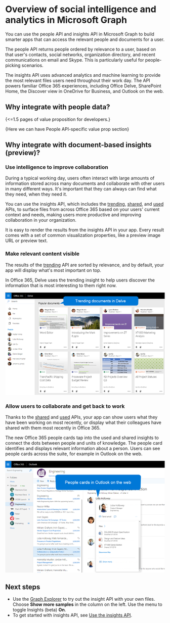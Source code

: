 # Overview of social intelligence and analytics in Microsoft Graph

You can use the people API and insights API in Microsoft Graph to build smarter apps that can access the relevant people and documents for a user.

The people API returns people ordered by relevance to a user, based on that user's contacts, social networks, organization directory, and recent communications on email and Skype. This is particularly useful for people-picking scenarios.

The insights API uses advanced analytics and machine learning to provide the most relevant files users need throughout their work day. The API powers familiar Office 365 experiences, including Office Delve, SharePoint Home, the Discover view in OneDrive for Business, and Outlook on the web.

## Why integrate with people data?

{<=1.5 pages of value proposition for developers.}

{Here we can have People API-specific value prop section}


## Why integrate with document-based insights (preview)?

### Use intelligence to improve collaboration

During a typical working day, users often interact with large amounts of information stored across many documents and collaborate with other users in many different ways. It's important that they can always can find what they need, when they need it.

You can use the insights API, which includes the [trending](../api-reference/beta/resources/insights_trending.md), [shared](../api-reference/beta/resources/insights_shared.md), and [used](../api-reference/beta/resources/insights_used.md) APIs, to surface files from across Office 365 based on your users' current context and needs, making users more productive and improving collaboration in your organization.

It is easy to render the results from the insights API in your app. Every result comes with a set of common visualization properties, like a preview image URL or preview text.

### Make relevant content visible

The results of the [trending](../api-reference/beta/resources/insights_trending.md) API are sorted by relevance, and by default, your app will display what's most important on top.

In Office 365, Delve uses the trending insight to help users discover the information that is most interesting to them right now.

![Screenshot of Delve in Office 365 showing popular documents for a user](images/delve_concept.png)

### Allow users to collaborate and get back to work

Thanks to the [shared](../api-reference/beta/resources/insights_shared.md) and [used](../api-reference/beta/resources/insights_used.md) APIs, your app can show users what they have been working on most recently, or display what their colleagues have shared with them most recently in Office 365.

The new Office 365 people cards tap into the used and shared insights to connect the dots between people and units of knowledge. The people card identifies and displays relevant information about a person. Users can see people cards across the suite, for example in Outlook on the web.

![Screenshot of a people card for a user in Outlook on the web, showing recent files](images/peoplecard_concept.png)

## Next steps

* Use the [Graph Explorer](https://developer.microsoft.com/en-us/graph/graph-explorer) to try out the insight API with your own files. Choose **Show more samples** in the column on the left. Use the menu to toggle Insights (beta) **On**.
* To get started with insights API, see [Use the insights API](../api-reference/beta/resources/insights.md).
